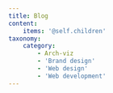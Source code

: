```yaml
---
title: Blog
content:
    items: '@self.children'
taxonomy:
    category:
        - Arch-viz
        - 'Brand design'
        - 'Web design'
        - 'Web development'
---
```

